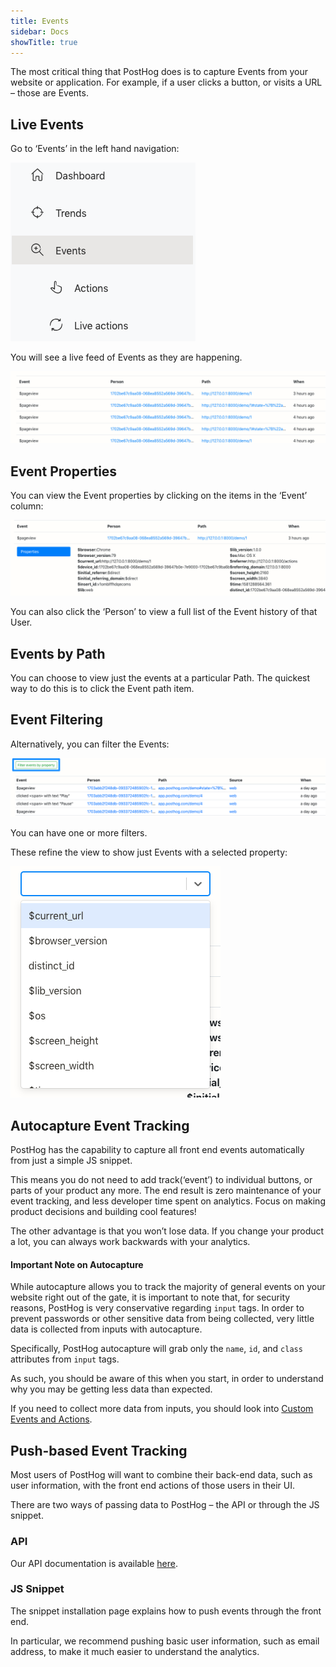 ```yaml
---
title: Events
sidebar: Docs
showTitle: true
---
```


The most critical thing that PostHog does is to capture Events from your website or application. For example, if a user clicks a button, or visits a URL – those are Events.

## Live Events

Go to ‘Events’ in the left hand navigation:

![left hand navigation - events selected](../../images/03/Posthog-15.png)

You will see a live feed of Events as they are happening.

![live feed of events](../../images/02/Screenshot-2020-02-09-at-18.05.28.png)
<br>

## Event Properties

You can view the Event properties by clicking on the items in the ‘Event’ column:

![event properties](../../images/02/Screenshot-2020-02-09-at-18.06.41.png)

You can also click the ‘Person’ to view a full list of the Event history of that User.
<br>

## Events by Path

You can choose to view just the events at a particular Path. The quickest way to do this is to click the Event path item.
<br>

## Event Filtering

Alternatively, you can filter the Events:

![event filtering](../../images/03/Posthog-11.png)

You can have one or more filters.

These refine the view to show just Events with a selected property:

![Event property filtering](../../images/02/Screenshot-2020-02-09-at-18.09.29.png)
<br>

## Autocapture Event Tracking

PostHog has the capability to capture all front end events automatically from just a simple JS snippet.

This means you do not need to add track(‘event’) to individual buttons, or parts of your product any more. The end result is zero maintenance of your event tracking, and less developer time spent on analytics. Focus on making product decisions and building cool features!

The other advantage is that you won’t lose data. If you change your product a lot, you can always work backwards with your analytics.

#### Important Note on Autocapture

While autocapture allows you to track the majority of general events on your website right out of the gate, it is important to note that, for security reasons, PostHog is very conservative regarding `input` tags. In order to prevent passwords or other sensitive data from being collected, very little data is collected from inputs with autocapture.

Specifically, PostHog autocapture will grab only the `name`, `id`, and `class` attributes from `input` tags. 

As such, you should be aware of this when you start, in order to understand why you may be getting less data than expected.

If you need to collect more data from inputs, you should look into [Custom Events and Actions](/docs/features/actions).
<br>

## Push-based Event Tracking

Most users of PostHog will want to combine their back-end data, such as user information, with the front end actions of those users in their UI.

There are two ways of passing data to PostHog – the API or through the JS snippet.
<br>

### API

Our API documentation is available [here](/docs/api/api).
<br>

### JS Snippet

The snippet installation page explains how to push events through the front end.

In particular, we recommend pushing basic user information, such as email address, to make it much easier to understand the analytics.

